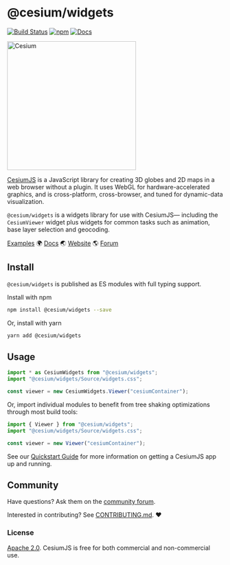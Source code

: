 # @cesium/widgets

[![Build Status](https://travis-ci.com/CesiumGS/cesium.svg?branch=main)](https://travis-ci.com/CesiumGS/cesium)
[![npm](https://img.shields.io/npm/v/@cesium/widgets)](https://www.npmjs.com/package/@cesium/widgets)
[![Docs](https://img.shields.io/badge/docs-online-orange.svg)](https://cesium.com/learn/)

<!-- markdownlint-capture -->
<!-- markdownlint-disable -->
<picture>
  <source media="(prefers-color-scheme: dark)" srcset="../../Documentation/images/Cesium_light_color.svg">
  <source media="(prefers-color-scheme: light)" srcset="../../Documentation/images/Cesium_dark_color.svg">
  <img alt="Cesium" src="https://github.com/CesiumGS/cesium/wiki/logos/Cesium_Logo_Color.jpg" width="300">
</picture>
<!-- markdownlint-restore -->

[CesiumJS](../../README.md) is a JavaScript library for creating 3D globes and 2D maps in a web browser without a plugin. It uses WebGL for hardware-accelerated graphics, and is cross-platform, cross-browser, and tuned for dynamic-data visualization.

`@cesium/widgets` is a widgets library for use with CesiumJS— including the `CesiumViewer` widget plus widgets for common tasks such as animation, base layer selection and geocoding.

[Examples](https://sandcastle.cesium.com/)
:earth_africa: [Docs](https://cesium.com/learn/cesiumjs-learn/) :earth_asia: [Website](https://cesium.com/cesiumjs) :earth_americas: [Forum](https://community.cesium.com/)

## Install

`@cesium/widgets` is published as ES modules with full typing support.

Install with npm

```sh
npm install @cesium/widgets --save
```

Or, install with yarn

```sh
yarn add @cesium/widgets
```

## Usage

```js
import * as CesiumWidgets from "@cesium/widgets";
import "@cesium/widgets/Source/widgets.css";

const viewer = new CesiumWidgets.Viewer("cesiumContainer");
```

Or, import individual modules to benefit from tree shaking optimizations through most build tools:

```js
import { Viewer } from "@cesium/widgets";
import "@cesium/widgets/Source/widgets.css";

const viewer = new Viewer("cesiumContainer");
```

See our [Quickstart Guide](https://cesium.com/learn/cesiumjs-learn/cesiumjs-quickstart/) for more information on getting a CesiumJS app up and running.

## Community

Have questions? Ask them on the [community forum](https://community.cesium.com/).

Interested in contributing? See [CONTRIBUTING.md](../../CONTRIBUTING.md). :heart:

### License

[Apache 2.0](http://www.apache.org/licenses/LICENSE-2.0.html). CesiumJS is free for both commercial and non-commercial use.
